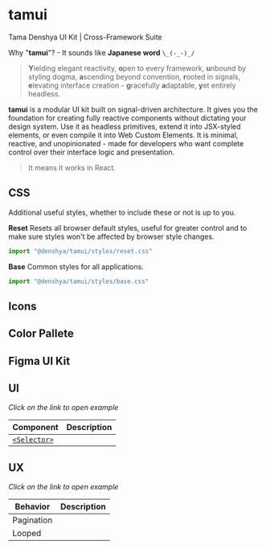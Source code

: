 # tamui
Tama Denshya UI Kit | Cross-Framework Suite

Why "**tamui**"? - It sounds like **Japanese word** `\_(-_-)_/`

> **Y**ielding elegant reactivity, **o**pen to every framework, **u**nbound by styling dogma, **a**scending beyond convention, **r**ooted in signals, **e**levating interface creation - **g**racefully **a**daptable, **y**et entirely headless.

**tamui** is a modular UI kit built on signal-driven architecture. It gives you the foundation for creating fully reactive components without dictating your design system. Use it as headless primitives, extend it into JSX-styled elements, or even compile it into Web Custom Elements. It is minimal, reactive, and unopinionated - made for developers who want complete control over their interface logic and presentation.

> It means it works in React.

## CSS

Additional useful styles, whether to include these or not is up to you.

**Reset**
Resets all browser default styles, useful for greater control and to make sure styles won't be affected by browser style changes.
```js
import "@denshya/tamui/styles/reset.css"
```

**Base**
Common styles for all applications.
```js
import "@denshya/tamui/styles/base.css"
```

## Icons

## Color Pallete

## Figma UI Kit

## UI

_Click on the link to open example_

|Component|Description|
|---------|-----------|
|[`<Selector>`]()||

## UX

_Click on the link to open example_

|Behavior|Description|
|--------|-----------|
|Pagination||
|Looped||

